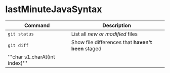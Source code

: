# lastMinuteJavaSyntax

| Command                                      | Description                                        |
| -------------------------------------------- | -------------------------------------------------- |
| `git status`                                 | List all _new or modified_ files                   |
| `git diff`                                   | Show file differences that **haven't been** staged |
| '''<span>char s1.charAt(int index)</span>''' |
